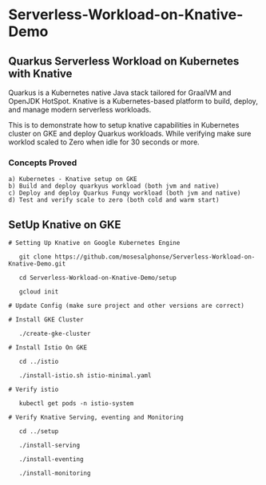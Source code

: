 # Serverless-Workload-on-Knative-Demo

## Quarkus Serverless Workload on Kubernetes with Knative

Quarkus is a Kubernetes native Java stack tailored for GraalVM and OpenJDK HotSpot. Knative is a Kubernetes-based platform to build, deploy, and manage modern serverless workloads. 

This is to demonstrate how to setup knative capabilities in Kubernetes cluster on GKE and deploy Quarkus workloads. While verifying make sure worklod scaled to Zero when idle for 30 seconds or more.

### Concepts Proved

```
a) Kubernetes - Knative setup on GKE
b) Build and deploy quarkyus workload (both jvm and native)
c) Deploy and deploy Quarkus Funqy workload (both jvm and native)
d) Test and verify scale to zero (both cold and warm start)

```

## SetUp Knative on GKE

```
# Setting Up Knative on Google Kubernetes Engine
 
   git clone https://github.com/mosesalphonse/Serverless-Workload-on-Knative-Demo.git

   cd Serverless-Workload-on-Knative-Demo/setup

   gcloud init

# Update Config (make sure project and other versions are correct)

# Install GKE Cluster

   ./create-gke-cluster

# Install Istio On GKE

   cd ../istio

   ./install-istio.sh istio-minimal.yaml

# Verify istio

   kubectl get pods -n istio-system

# Verify Knative Serving, eventing and Monitoring

   cd ../setup

   ./install-serving

   ./install-eventing

   ./install-monitoring
   
```
